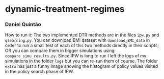 # dynamic-treatment-regimes

### Daniel Quintão

How to run it: The two implemented DTR methods are in the files ``ipw.py`` and ``qlearning.py``. 
You can download BMI dataset with ``download_BMI_data`` in order to run a small test of each of this
two methods directly in their scripts; OR you can compare them in bigger simulations using ``compare_simu_results.py``. 
Since IPW is long to run I left the logs of my simulations in the folder ``logs`` but you can re-run them of course.
The folder ``extra`` has just a funny image showing the histogram of policy values visited in the policy search phase of IPW.